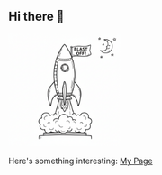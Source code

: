 ## Hi there 👋

<picture>
  <a href="https://prasunthapliyal.github.io/"><img src="https://github.com/PrasunThapliyal/PrasunThapliyal.github.io/blob/main/SpaceRocket.png" alt="Space Rocket" style="width:200px;height:200px;"></a>
</picture>

Here's something interesting: <a href="https://prasunthapliyal.github.io/">My Page</a>


<!--
**PrasunThapliyal/PrasunThapliyal** is a ✨ _special_ ✨ repository because its `README.md` (this file) appears on your GitHub profile.

Here are some ideas to get you started:

- 🔭 I’m currently working on ...
- 🌱 I’m currently learning ...
- 👯 I’m looking to collaborate on ...
- 🤔 I’m looking for help with ...
- 💬 Ask me about ...
- 📫 How to reach me: ...
- 😄 Pronouns: ...
- ⚡ Fun fact: ...
-->

